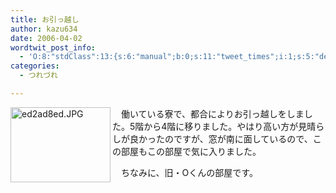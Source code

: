 ```yaml
---
title: お引っ越し
author: kazu634
date: 2006-04-02
wordtwit_post_info:
  - 'O:8:"stdClass":13:{s:6:"manual";b:0;s:11:"tweet_times";i:1;s:5:"delay";i:0;s:7:"enabled";i:1;s:10:"separation";s:2:"60";s:7:"version";s:3:"3.7";s:14:"tweet_template";b:0;s:6:"status";i:2;s:6:"result";a:0:{}s:13:"tweet_counter";i:2;s:13:"tweet_log_ids";a:1:{i:0;i:2313;}s:9:"hash_tags";a:0:{}s:8:"accounts";a:1:{i:0;s:7:"kazu634";}}'
categories:
  - つれづれ

---
```

<div class="section">
<p>
<a href="http://image.blog.livedoor.jp/simoom634/imgs/e/d/ed2ad8ed.JPG" onclick="__gaTracker('send', 'event', 'outbound-article', 'http://image.blog.livedoor.jp/simoom634/imgs/e/d/ed2ad8ed.JPG', '');" target="_blank"><img width="160" align="left" alt="ed2ad8ed.JPG" src="http://image.blog.livedoor.jp/simoom634/imgs/e/d/ed2ad8ed-s.JPG" height="120" border="0" class="pict" /></a>
</p>
  
<p>
    　働いている寮で、都合によりお引っ越しをしました。5階から4階に移りました。やはり高い方が見晴らしが良かったのですが、窓が南に面しているので、この部屋もこの部屋で気に入りました。
</p></p> 
  
<p>
    　ちなみに、旧・Oくんの部屋です。
</p>
</div>
